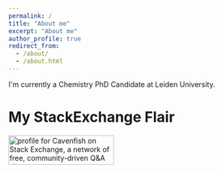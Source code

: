 ```yaml
---
permalink: /
title: "About me"
excerpt: "About me"
author_profile: true
redirect_from:
  - /about/
  - /about.html
---
```


I'm currently a Chemistry PhD Candidate at Leiden University.

<h1> My StackExchange Flair </h1>
<a href="https://stackexchange.com/users/11844067/cavenfish"><img src="https://stackexchange.com/users/flair/11844067.png" width="208" height="58" alt="profile for Cavenfish on Stack Exchange, a network of free, community-driven Q&amp;A sites" title="profile for Cavenfish on Stack Exchange, a network of free, community-driven Q&amp;A sites" /></a>
